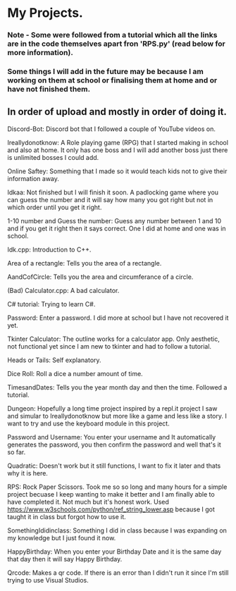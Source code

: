 # My Projects.
### Note - Some were followed from a tutorial which all the links are in the code themselves apart fron 'RPS.py' (read below for more information).
### Some things I will add in the future may be because I am working on them at school or finalising them at home and or have not finished them.
## In order of upload and mostly in order of doing it.

Discord-Bot:
Discord bot that I followed a couple of YouTube videos on.


Ireallydonotknow:
A Role playing game (RPG) that I started making in school and also at home. It only has one boss and I will add another boss just there is unlimited bosses I could add.


Online Saftey:
Something that I made so it would teach kids not to give their information away.


Idkaa:
Not finished but I will finish it soon. A padlocking game where you can guess the number and it will say how many you got right but not in which order until you get it right.


1-10 number and Guess the number:
Guess any number between 1 and 10 and if you get it right then it says correct. One I did at home and one was in school.


Idk.cpp:
Introduction to C++.


Area of a rectangle:
Tells you the area of a rectangle.


AandCofCircle:
Tells you the area and circumferance of a circle.


(Bad) Calculator.cpp:
A bad calculator.

C# tutorial:
Trying to learn C#.

Password:
Enter a password. I did more at school but I have not recovered it yet.


Tkinter Calculator:
The outline works for a calculator app. Only aesthetic, not functional yet since I am new to tkinter and had to follow a tutorial.


Heads or Tails:
Self explanatory.


Dice Roll:
Roll a dice a number amount of time.


TimesandDates:
Tells you the year month day and then the time. Followed a tutorial.


Dungeon:
Hopefully a long time project inspired by a repl.it project I saw and simular to Ireallydonotknow but more like a game and less like a story. I want to try and use the keyboard module in this project.


Password and Username:
You enter your username and It automatically generates the password, you then confirm the password and well that's it so far.


Quadratic:
Doesn't work but it still functions, I want to fix it later and thats why it is here.


RPS:
Rock Paper Scissors. Took me so so long and many hours for a simple project becuase I keep wanting to make it better and I am finally able to have completed it. Not much but it's honest work. Used https://www.w3schools.com/python/ref_string_lower.asp because I got taught it in class but forgot how to use it.


SomethingIdidinclass:
Something I did in class because I was expanding on my knowledge but I just found it now.


HappyBirthday:
When you enter your Birthday Date and it is the same day that day then it will say Happy Birthday.


Qrcode:
Makes a qr code. If there is an error than I didn't run it since I'm still trying to use Visual Studios.
